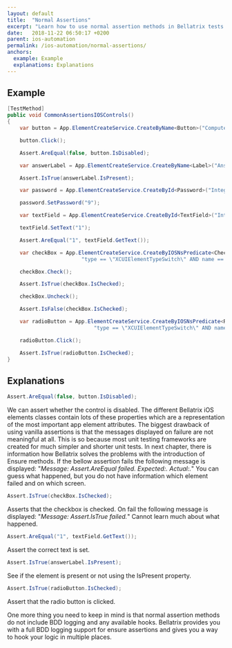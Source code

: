 ```yaml
---
layout: default
title:  "Normal Assertions"
excerpt: "Learn how to use normal assertion methods in Bellatrix tests."
date:   2018-11-22 06:50:17 +0200
parent: ios-automation
permalink: /ios-automation/normal-assertions/
anchors:
  example: Example
  explanations: Explanations
---
```

Example
-------
```csharp
[TestMethod]
public void CommonAssertionsIOSControls()
{
    var button = App.ElementCreateService.CreateByName<Button>("ComputeSumButton");

    button.Click();

    Assert.AreEqual(false, button.IsDisabled);

    var answerLabel = App.ElementCreateService.CreateByName<Label>("Answer");

    Assert.IsTrue(answerLabel.IsPresent);

    var password = App.ElementCreateService.CreateById<Password>("IntegerB");

    password.SetPassword("9");

    var textField = App.ElementCreateService.CreateById<TextField>("IntegerA");

    textField.SetText("1");

    Assert.AreEqual("1", textField.GetText());

    var checkBox = App.ElementCreateService.CreateByIOSNsPredicate<CheckBox>(
						"type == \"XCUIElementTypeSwitch\" AND name == \"All-day\"");

    checkBox.Check();

    Assert.IsTrue(checkBox.IsChecked);

    checkBox.Uncheck();

    Assert.IsFalse(checkBox.IsChecked);

    var radioButton = App.ElementCreateService.CreateByIOSNsPredicate<RadioButton>(
							"type == \"XCUIElementTypeSwitch\" AND name == \"All-day\"");

    radioButton.Click();

    Assert.IsTrue(radioButton.IsChecked);
}
```

Explanations
------------
```csharp
Assert.AreEqual(false, button.IsDisabled);
```
We can assert whether the control is disabled. The different Bellatrix iOS elements classes contain lots of these properties which are a representation of the most important app element attributes. The biggest drawback of using vanilla assertions is that the messages displayed on failure are not meaningful at all. This is so because most unit testing frameworks are created for much simpler and shorter unit tests. In next chapter, there is information how Bellatrix solves the problems with the introduction of Ensure methods. If the bellow assertion fails the following message is displayed: "*Message: Assert.AreEqual failed. Expected:<false>. Actual:<true>.*"
You can guess what happened, but you do not have information which element failed and on which screen.
```csharp
Assert.IsTrue(checkBox.IsChecked);
```
Asserts that the checkbox is checked. On fail the following message is displayed: "*Message: Assert.IsTrue failed.*"
Cannot learn much about what happened.
```csharp
Assert.AreEqual("1", textField.GetText());
```
Assert the correct text is set.
```csharp
Assert.IsTrue(answerLabel.IsPresent);
```
See if the element is present or not using the IsPresent property.
```csharp
Assert.IsTrue(radioButton.IsChecked);
```
Assert that the radio button is clicked.

One more thing you need to keep in mind is that normal assertion methods do not include BDD logging and any available hooks. Bellatrix provides you with a full BDD logging support for ensure assertions and gives you a way to hook your logic in multiple places.